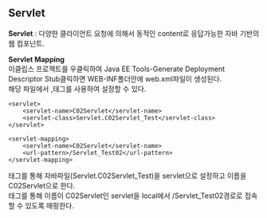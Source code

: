 ## Servlet
**Servlet** : 다양한 클라이언트 요청에 의해서 동적인 content로 응답가능한 자바 기반의 웹 컴포넌트. <br>

**Servlet Mapping** <br>
이클립스 프로젝트를 우클릭하여 Java EE Tools-Generate Deployment Descriptor Stub클릭하면 WEB-INF폴더안에 web.xml파일이 생성된다.<br>
해당 파일에서 <servlet>,<servlet-mapping>태그를 사용하여 설정할 수 있다. <br>
```
<servlet>
  	<servlet-name>C02Servlet</servlet-name>
  	<servlet-class>Servlet.C02Servlet_Test</servlet-class>
</servlet>

<servlet-mapping>
	<servlet-name>C02Servlet</servlet-name>
  	<url-pattern>/Servlet_Test02</url-pattern>
</servlet-mapping>
```

<servlet>태그를 통해 자바파일(Servlet.C02Servlet_Test)을 servlet으로 설정하고 이름을 C02Servlet으로 한다. <br>
<servlet-mapping>태그를 통해 이름이 C02Servlet인 servlet을 local에서 /Servlet_Test02경로로 접속할 수 있도록 매핑한다. <br>









